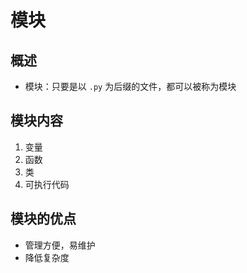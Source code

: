 # 模块

## 概述

+ 模块：只要是以 `.py` 为后缀的文件，都可以被称为模块

## 模块内容

1. 变量
2. 函数
3. 类
4. 可执行代码

## 模块的优点

+ 管理方便，易维护
+ 降低复杂度
